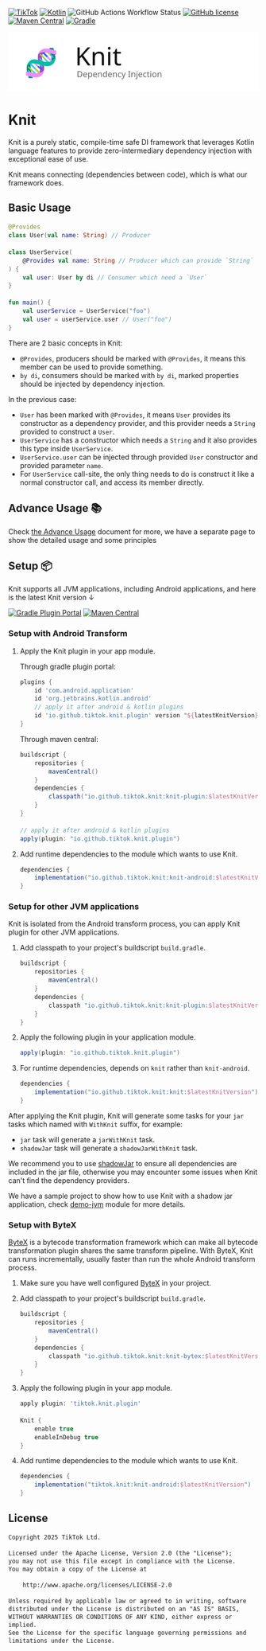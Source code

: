 [![TikTok](https://img.shields.io/badge/TikTok-Android-black.svg?style=flat-square&logo=tiktok)](https://kotlinlang.org)
[![Kotlin](https://img.shields.io/badge/Kotlin-2.1.20-hotpink.svg?style=flat-square&logo=kotlin)](https://kotlinlang.org)
![GitHub Actions Workflow Status](https://img.shields.io/github/actions/workflow/status/tiktok/knit/test.yaml?branch=master&style=flat-square)
[![GitHub license](https://img.shields.io/github/license/tiktok/knit?style=flat-square)](https://github.com/tiktok/knit/blob/master/LICENSE)
[![Maven Central](https://img.shields.io/maven-central/v/io.github.tiktok.knit/knit-plugin?style=flat-square&color=coral)](https://central.sonatype.com/artifact/io.github.tiktok.knit/knit-plugin)
[![Gradle](https://img.shields.io/gradle-plugin-portal/v/io.github.tiktok.knit.plugin?style=flat-square&color=lightskyblue)](https://plugins.gradle.org/plugin/io.github.tiktok.knit.plugin)

![Knit Banner](docs/main_logo.svg)

# Knit

Knit is a purely static, compile-time safe DI framework that leverages Kotlin language features to provide zero-intermediary dependency injection with exceptional ease of use.

Knit means connecting (dependencies between code), which is what our framework does.

## Basic Usage

```kotlin
@Provides
class User(val name: String) // Producer

class UserService(
    @Provides val name: String // Producer which can provide `String`
) {
    val user: User by di // Consumer which need a `User`
}

fun main() {
    val userService = UserService("foo")
    val user = userService.user // User("foo")
}
```

There are 2 basic concepts in Knit:

- `@Provides`, producers should be marked with `@Provides`, it means this member can be used to provide something.
- `by di`, consumers should be marked with `by di`, marked properties should be injected by dependency injection.

In the previous case:

- `User` has been marked with `@Provides`, it means `User` provides its constructor as a dependency provider, and this
  provider needs a `String` provided to construct a `User`.
- `UserService` has a constructor which needs a `String` and it also provides this type inside `UserService`.
- `UserService.user` can be injected through provided `User` constructor and provided parameter `name`.
- For `UserService` call-site, the only thing needs to do is construct it like a normal constructor call, and access its
  member directly.

## Advance Usage 📚

Check [the Advance Usage](docs/README.md) document for more, we have a separate page to show the detailed usage and some principles

## Setup 📦

Knit supports all JVM applications, including Android applications, and here is the latest Knit version ↓

[![Gradle Plugin Portal](https://img.shields.io/gradle-plugin-portal/v/io.github.tiktok.knit.plugin?style=flat-square&color=lightskyblue)](https://plugins.gradle.org/plugin/io.github.tiktok.knit.plugin)
[![Maven Central](https://img.shields.io/maven-central/v/io.github.tiktok.knit/knit-plugin?style=flat-square&logo=apache-maven?color=coral)](https://central.sonatype.com/artifact/io.github.tiktok.knit/knit-plugin)

### Setup with Android Transform

1. Apply the Knit plugin in your app module.
    
    Through gradle plugin portal:
    ```groovy
    plugins {
        id 'com.android.application'
        id 'org.jetbrains.kotlin.android'
        // apply it after android & kotlin plugins
        id 'io.github.tiktok.knit.plugin' version "${latestKnitVersion}"
    }
    ```

    Through maven central:
    ```groovy
    buildscript {
        repositories {
            mavenCentral()
        }
        dependencies {
            classpath("io.github.tiktok.knit:knit-plugin:$latestKnitVersion")
        }
    }

    // apply it after android & kotlin plugins
    apply(plugin: "io.github.tiktok.knit.plugin")
    ```

2. Add runtime dependencies to the module which wants to use Knit.

    ```groovy
    dependencies {
        implementation("io.github.tiktok.knit:knit-android:$latestKnitVersion")
    }
    ```

### Setup for other JVM applications

Knit is isolated from the Android transform process, you can apply Knit plugin for other JVM applications.

1. Add classpath to your project's buildscript `build.gradle`.
    
    ```groovy
    buildscript {
        repositories {
            mavenCentral()
        }
        dependencies {
            classpath "io.github.tiktok.knit:knit-plugin:$latestKnitVersion"
        }
    }
    ```
2. Apply the following plugin in your application module.
    
    ```groovy
    apply(plugin: "io.github.tiktok.knit.plugin")
    ```
3. For runtime dependencies, depends on `knit` rather than `knit-android`.

    ```groovy
    dependencies {
        implementation("io.github.tiktok.knit:knit:$latestKnitVersion")
    }
    ```
After applying the Knit plugin, Knit will generate some tasks for your `jar` tasks which named with `WithKnit` suffix, for example:

- `jar` task will generate a `jarWithKnit` task.
- `shadowJar` task will generate a `shadowJarWithKnit` task.

We recommend you to use [shadowJar](https://github.com/GradleUp/shadow) to ensure all dependencies are included in the jar file, otherwise you may encounter some issues when Knit can't find the dependency providers.

We have a sample project to show how to use Knit with a shadow jar application, check [demo-jvm](demo-jvm) module for more details.

### Setup with ByteX

[ByteX](https://github.com/bytedance/bytex) is a bytecode transformation framework which can make all bytecode transformation plugin shares the same transform pipeline. With ByteX, Knit can runs incrementally, usually faster than run the whole Android transform process.

1. Make sure you have well configured [ByteX](https://github.com/bytedance/bytex) in your project.
2. Add classpath to your project's buildscript `build.gradle`.

    ```groovy
    buildscript {
        repositories {
            mavenCentral()
        }
        dependencies {
            classpath "io.github.tiktok.knit:knit-bytex:$latestKnitVersion"
        }
    }
    ```

3. Apply the following plugin in your app module.

    ```groovy
    apply plugin: 'tiktok.knit.plugin'

    Knit {
        enable true
        enableInDebug true
    }
    ```

4. Add runtime dependencies to the module which wants to use Knit.
    ```groovy
    dependencies {
        implementation("tiktok.knit:knit-android:$latestKnitVersion")
    }
    ```

## License

```
Copyright 2025 TikTok Ltd.

Licensed under the Apache License, Version 2.0 (the "License");
you may not use this file except in compliance with the License.
You may obtain a copy of the License at

    http://www.apache.org/licenses/LICENSE-2.0

Unless required by applicable law or agreed to in writing, software
distributed under the License is distributed on an "AS IS" BASIS,
WITHOUT WARRANTIES OR CONDITIONS OF ANY KIND, either express or implied.
See the License for the specific language governing permissions and
limitations under the License.
```

